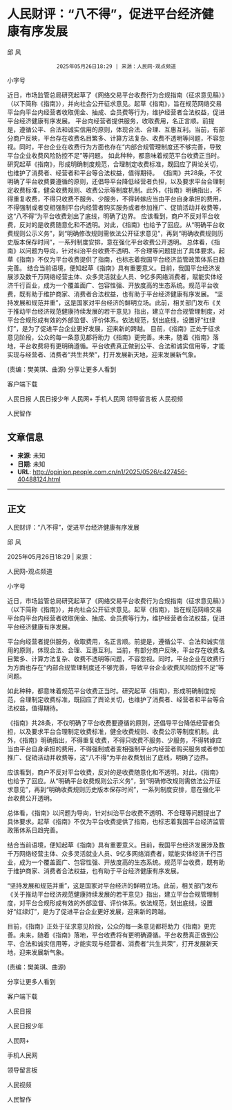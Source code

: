# 人民财评：“八不得”，促进平台经济健康有序发展

邱 风


					2025年05月26日18:29 | 来源：人民网-观点频道


小字号





近日，市场监管总局研究起草了《网络交易平台收费行为合规指南（征求意见稿）》（以下简称《指南》），并向社会公开征求意见。起草《指南》，旨在规范网络交易平台向平台内经营者收取佣金、抽成、会员费等行为，维护经营者合法权益，促进平台经济健康有序发展。
平台向经营者提供服务，收取费用，名正言顺。前提是，遵循公平、合法和诚实信用的原则，体现合法、合理、互惠互利。当前，有部分商户反映，平台存在收费名目繁多、计算方法复杂、收费不透明等问题，不容忽视。同时，平台企业在收费行为方面也存在“内部合规管理制度还不够完善，导致平台企业收费风险防控不足”等问题。
如此种种，都意味着规范平台收费正当时。研究起草《指南》，形成明确制度规范，合理制定收费标准，既回应了舆论关切，也维护了消费者、经营者和平台等合法权益，值得期待。
《指南》共28条，不仅明确了平台收费要遵循的原则，还倡导平台降低经营者负担，以及要求平台合理制定收费标准，健全收费规则、收费公示等制度机制。此外，《指南》明确指出，不得重复收费，不得只收费不服务、少服务，不得转嫁应当由平台自身承担的费用，不得强制或者变相强制平台内经营者购买服务或者参加推广、促销活动并收费等，这“八不得”为平台收费划出了底线，明确了边界。
应该看到，商户不反对平台收费，反对的是收费随意化和不透明。对此，《指南》也给予了回应。从“明确平台收费规则公示义务”，到“明确修改规则需依法公开征求意见”，再到“明确收费规则历史版本保存时间”，一系列制度安排，意在强化平台收费公开透明。
总体看，《指南》以问题为导向，针对纠治平台收费不透明、不合理等问题提出了具体要求。起草《指南》不仅为平台收费提供了指南，也标志着我国平台经济监管政策体系日趋完善。
结合当前语境，便知起草《指南》具有重要意义。目前，我国平台经济发展涉及数千万网络经营主体、众多灵活就业人员、9亿多网络消费者，赋能实体经济千行百业，成为一个覆盖面广、包容性强、开放度高的生态系统。规范平台收费，既有助于维护商家、消费者合法权益，也有助于平台经济健康有序发展。
“坚持发展和规范并重”，这是国家对平台经济的鲜明立场。此前，相关部门发布《关于推动平台经济规范健康持续发展的若干意见》指出，建立平台合规管理制度，对平台合规形成有效的外部监督、评价体系。依法规范，划出底线，设置好“红绿灯”，是为了促进平台企业更好发展，迎来新的跨越。
目前，《指南》正处于征求意见阶段，公众的每一条意见都将助力《指南》更完善。未来，随着《指南》落地，平台收费将有更明确遵循。平台收费真正做到公平、合法和诚实信用等，才能实现与经营者、消费者“共生共荣”，打开发展新天地，迎来发展新气象。

(责编：樊美琪、曲源)
分享让更多人看到  


客户端下载

人民日报
人民日报少年
人民网+
手机人民网
领导留言板
人民视频

人民智作

## 文章信息

- **来源**: 未知
- **日期**: 未知
- **URL**: http://opinion.people.com.cn/n1/2025/0526/c427456-40488124.html

---

## 正文

人民财评：“八不得”，促进平台经济健康有序发展

邱 风

2025年05月26日18:29 | 来源：

人民网-观点频道

小字号

近日，市场监管总局研究起草了《网络交易平台收费行为合规指南（征求意见稿）》（以下简称《指南》），并向社会公开征求意见。起草《指南》，旨在规范网络交易平台向平台内经营者收取佣金、抽成、会员费等行为，维护经营者合法权益，促进平台经济健康有序发展。

平台向经营者提供服务，收取费用，名正言顺。前提是，遵循公平、合法和诚实信用的原则，体现合法、合理、互惠互利。当前，有部分商户反映，平台存在收费名目繁多、计算方法复杂、收费不透明等问题，不容忽视。同时，平台企业在收费行为方面也存在“内部合规管理制度还不够完善，导致平台企业收费风险防控不足”等问题。

如此种种，都意味着规范平台收费正当时。研究起草《指南》，形成明确制度规范，合理制定收费标准，既回应了舆论关切，也维护了消费者、经营者和平台等合法权益，值得期待。

《指南》共28条，不仅明确了平台收费要遵循的原则，还倡导平台降低经营者负担，以及要求平台合理制定收费标准，健全收费规则、收费公示等制度机制。此外，《指南》明确指出，不得重复收费，不得只收费不服务、少服务，不得转嫁应当由平台自身承担的费用，不得强制或者变相强制平台内经营者购买服务或者参加推广、促销活动并收费等，这“八不得”为平台收费划出了底线，明确了边界。

应该看到，商户不反对平台收费，反对的是收费随意化和不透明。对此，《指南》也给予了回应。从“明确平台收费规则公示义务”，到“明确修改规则需依法公开征求意见”，再到“明确收费规则历史版本保存时间”，一系列制度安排，意在强化平台收费公开透明。

总体看，《指南》以问题为导向，针对纠治平台收费不透明、不合理等问题提出了具体要求。起草《指南》不仅为平台收费提供了指南，也标志着我国平台经济监管政策体系日趋完善。

结合当前语境，便知起草《指南》具有重要意义。目前，我国平台经济发展涉及数千万网络经营主体、众多灵活就业人员、9亿多网络消费者，赋能实体经济千行百业，成为一个覆盖面广、包容性强、开放度高的生态系统。规范平台收费，既有助于维护商家、消费者合法权益，也有助于平台经济健康有序发展。

“坚持发展和规范并重”，这是国家对平台经济的鲜明立场。此前，相关部门发布《关于推动平台经济规范健康持续发展的若干意见》指出，建立平台合规管理制度，对平台合规形成有效的外部监督、评价体系。依法规范，划出底线，设置好“红绿灯”，是为了促进平台企业更好发展，迎来新的跨越。

目前，《指南》正处于征求意见阶段，公众的每一条意见都将助力《指南》更完善。未来，随着《指南》落地，平台收费将有更明确遵循。平台收费真正做到公平、合法和诚实信用等，才能实现与经营者、消费者“共生共荣”，打开发展新天地，迎来发展新气象。

(责编：樊美琪、曲源)

分享让更多人看到

客户端下载

人民日报

人民日报少年

人民网+

手机人民网

领导留言板

人民视频

人民智作

